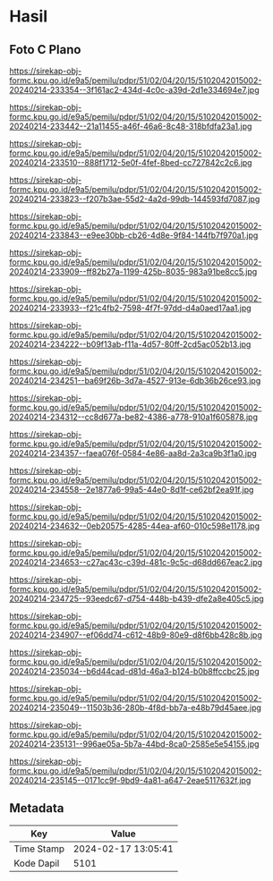 # Hasil

## Foto C Plano

https://sirekap-obj-formc.kpu.go.id/e9a5/pemilu/pdpr/51/02/04/20/15/5102042015002-20240214-233354--3f161ac2-434d-4c0c-a39d-2d1e334694e7.jpg

https://sirekap-obj-formc.kpu.go.id/e9a5/pemilu/pdpr/51/02/04/20/15/5102042015002-20240214-233442--21a11455-a46f-46a6-8c48-318bfdfa23a1.jpg

https://sirekap-obj-formc.kpu.go.id/e9a5/pemilu/pdpr/51/02/04/20/15/5102042015002-20240214-233510--888f1712-5e0f-4fef-8bed-cc727842c2c6.jpg

https://sirekap-obj-formc.kpu.go.id/e9a5/pemilu/pdpr/51/02/04/20/15/5102042015002-20240214-233823--f207b3ae-55d2-4a2d-99db-144593fd7087.jpg

https://sirekap-obj-formc.kpu.go.id/e9a5/pemilu/pdpr/51/02/04/20/15/5102042015002-20240214-233843--e9ee30bb-cb26-4d8e-9f84-144fb7f970a1.jpg

https://sirekap-obj-formc.kpu.go.id/e9a5/pemilu/pdpr/51/02/04/20/15/5102042015002-20240214-233909--ff82b27a-1199-425b-8035-983a91be8cc5.jpg

https://sirekap-obj-formc.kpu.go.id/e9a5/pemilu/pdpr/51/02/04/20/15/5102042015002-20240214-233933--f21c4fb2-7598-4f7f-97dd-d4a0aed17aa1.jpg

https://sirekap-obj-formc.kpu.go.id/e9a5/pemilu/pdpr/51/02/04/20/15/5102042015002-20240214-234222--b09f13ab-f11a-4d57-80ff-2cd5ac052b13.jpg

https://sirekap-obj-formc.kpu.go.id/e9a5/pemilu/pdpr/51/02/04/20/15/5102042015002-20240214-234251--ba69f26b-3d7a-4527-913e-6db36b26ce93.jpg

https://sirekap-obj-formc.kpu.go.id/e9a5/pemilu/pdpr/51/02/04/20/15/5102042015002-20240214-234312--cc8d677a-be82-4386-a778-910a1f605878.jpg

https://sirekap-obj-formc.kpu.go.id/e9a5/pemilu/pdpr/51/02/04/20/15/5102042015002-20240214-234357--faea076f-0584-4e86-aa8d-2a3ca9b3f1a0.jpg

https://sirekap-obj-formc.kpu.go.id/e9a5/pemilu/pdpr/51/02/04/20/15/5102042015002-20240214-234558--2e1877a6-99a5-44e0-8d1f-ce62bf2ea91f.jpg

https://sirekap-obj-formc.kpu.go.id/e9a5/pemilu/pdpr/51/02/04/20/15/5102042015002-20240214-234632--0eb20575-4285-44ea-af60-010c598e1178.jpg

https://sirekap-obj-formc.kpu.go.id/e9a5/pemilu/pdpr/51/02/04/20/15/5102042015002-20240214-234653--c27ac43c-c39d-481c-9c5c-d68dd667eac2.jpg

https://sirekap-obj-formc.kpu.go.id/e9a5/pemilu/pdpr/51/02/04/20/15/5102042015002-20240214-234725--93eedc67-d754-448b-b439-dfe2a8e405c5.jpg

https://sirekap-obj-formc.kpu.go.id/e9a5/pemilu/pdpr/51/02/04/20/15/5102042015002-20240214-234907--ef06dd74-c612-48b9-80e9-d8f6bb428c8b.jpg

https://sirekap-obj-formc.kpu.go.id/e9a5/pemilu/pdpr/51/02/04/20/15/5102042015002-20240214-235034--b6d44cad-d81d-46a3-b124-b0b8ffccbc25.jpg

https://sirekap-obj-formc.kpu.go.id/e9a5/pemilu/pdpr/51/02/04/20/15/5102042015002-20240214-235049--11503b36-280b-4f8d-bb7a-e48b79d45aee.jpg

https://sirekap-obj-formc.kpu.go.id/e9a5/pemilu/pdpr/51/02/04/20/15/5102042015002-20240214-235131--996ae05a-5b7a-44bd-8ca0-2585e5e54155.jpg

https://sirekap-obj-formc.kpu.go.id/e9a5/pemilu/pdpr/51/02/04/20/15/5102042015002-20240214-235145--0171cc9f-9bd9-4a81-a647-2eae5117632f.jpg


## Metadata

| Key        | Value               |
| ---------- | ------------------- |
| Time Stamp | 2024-02-17 13:05:41 |
| Kode Dapil | 5101                |



